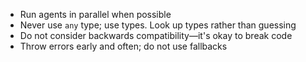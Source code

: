 - Run agents in parallel when possible
- Never use `any` type; use types. Look up types rather than guessing
- Do not consider backwards compatibility—it's okay to break code
- Throw errors early and often; do not use fallbacks
